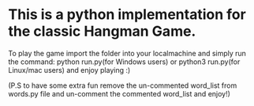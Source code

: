 # This is a python implementation for the classic Hangman Game.

To play the game import the folder into your localmachine and simply run the command: 
python run.py(for Windows users) or python3 run.py(for Linux/mac users) and enjoy playing :)

(P.S to have some extra fun remove the un-commented word_list from words.py file and un-comment the commented word_list and enjoy!)
